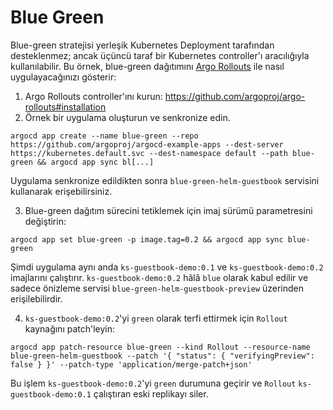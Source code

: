# Blue Green

Blue-green stratejisi yerleşik Kubernetes Deployment tarafından desteklenmez; ancak üçüncü taraf bir Kubernetes controller'ı aracılığıyla kullanılabilir.
Bu örnek, blue-green dağıtımını [Argo Rollouts](https://github.com/argoproj/argo-rollouts) ile nasıl uygulayacağınızı gösterir:

1. Argo Rollouts controller'ını kurun: https://github.com/argoproj/argo-rollouts#installation
2. Örnek bir uygulama oluşturun ve senkronize edin.

```
argocd app create --name blue-green --repo https://github.com/argoproj/argocd-example-apps --dest-server https://kubernetes.default.svc --dest-namespace default --path blue-green && argocd app sync bl[...]
```

Uygulama senkronize edildikten sonra `blue-green-helm-guestbook` servisini kullanarak erişebilirsiniz.

3. Blue-green dağıtım sürecini tetiklemek için imaj sürümü parametresini değiştirin:

```
argocd app set blue-green -p image.tag=0.2 && argocd app sync blue-green
```

Şimdi uygulama aynı anda `ks-guestbook-demo:0.1` ve `ks-guestbook-demo:0.2` imajlarını çalıştırır.
`ks-guestbook-demo:0.2` hâlâ `blue` olarak kabul edilir ve sadece önizleme servisi `blue-green-helm-guestbook-preview` üzerinden erişilebilirdir.

4. `ks-guestbook-demo:0.2`'yi `green` olarak terfi ettirmek için `Rollout` kaynağını patch'leyin:

```
argocd app patch-resource blue-green --kind Rollout --resource-name blue-green-helm-guestbook --patch '{ "status": { "verifyingPreview": false } }' --patch-type 'application/merge-patch+json'
```

Bu işlem `ks-guestbook-demo:0.2`'yi `green` durumuna geçirir ve `Rollout` `ks-guestbook-demo:0.1` çalıştıran eski replikayı siler.
